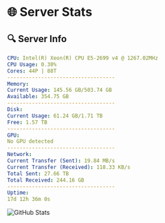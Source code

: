 # 🌐 Server Stats
## 🔍 Server Info
```yaml
CPU: Intel(R) Xeon(R) CPU E5-2699 v4 @ 1267.02MHz
CPU Usage: 0.30%
Cores: 44P | 88T
-----------------------------------
Memory:
Current Usage: 145.56 GB/503.74 GB
Available: 354.75 GB
-----------------------------------
Disk:
Current Usage: 61.24 GB/1.71 TB
Free: 1.57 TB
-----------------------------------
GPU:
No GPU detected
-----------------------------------
Network:
Current Transfer (Sent): 19.84 MB/s
Current Transfer (Received): 118.33 KB/s
Total Sent: 27.66 TB
Total Received: 244.16 GB
-----------------------------------
Uptime:
17d 12h 36m 0s
```
![GitHub Stats](https://img.shields.io/badge/Updated-2025-03-25_09:58:49-blue)